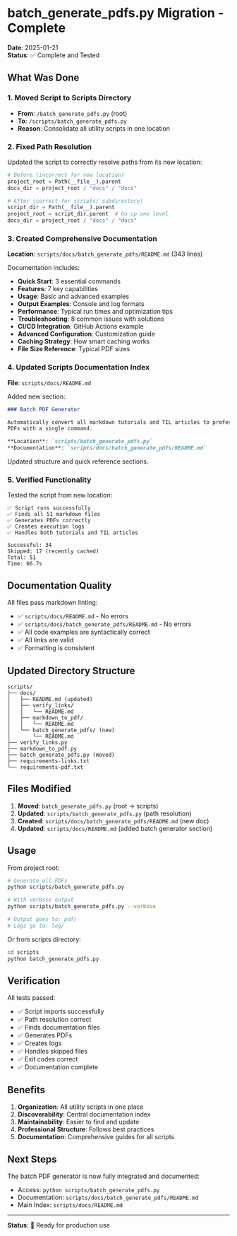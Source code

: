 # batch_generate_pdfs.py Migration - Complete

**Date**: 2025-01-21  
**Status**: ✅ Complete and Tested

## What Was Done

### 1. Moved Script to Scripts Directory

- **From**: `/batch_generate_pdfs.py` (root)
- **To**: `/scripts/batch_generate_pdfs.py`
- **Reason**: Consolidate all utility scripts in one location

### 2. Fixed Path Resolution

Updated the script to correctly resolve paths from its new location:

```python
# Before (incorrect for new location)
project_root = Path(__file__).parent
docs_dir = project_root / "docs" / "docs"

# After (correct for scripts/ subdirectory)
script_dir = Path(__file__).parent
project_root = script_dir.parent  # Go up one level
docs_dir = project_root / "docs" / "docs"
```

### 3. Created Comprehensive Documentation

**Location**: `scripts/docs/batch_generate_pdfs/README.md` (343 lines)

Documentation includes:

- **Quick Start**: 3 essential commands
- **Features**: 7 key capabilities
- **Usage**: Basic and advanced examples
- **Output Examples**: Console and log formats
- **Performance**: Typical run times and optimization tips
- **Troubleshooting**: 8 common issues with solutions
- **CI/CD Integration**: GitHub Actions example
- **Advanced Configuration**: Customization guide
- **Caching Strategy**: How smart caching works
- **File Size Reference**: Typical PDF sizes

### 4. Updated Scripts Documentation Index

**File**: `scripts/docs/README.md`

Added new section:

```markdown
### Batch PDF Generator

Automatically convert all markdown tutorials and TIL articles to professional
PDFs with a single command.

**Location**: `scripts/batch_generate_pdfs.py`
**Documentation**: `scripts/docs/batch_generate_pdfs/README.md`
```

Updated structure and quick reference sections.

### 5. Verified Functionality

Tested the script from new location:

```text
✅ Script runs successfully
✅ Finds all 51 markdown files
✅ Generates PDFs correctly
✅ Creates execution logs
✅ Handles both tutorials and TIL articles

Successful: 34
Skipped: 17 (recently cached)
Total: 51
Time: 66.7s
```

## Documentation Quality

All files pass markdown linting:

- ✅ `scripts/docs/README.md` - No errors
- ✅ `scripts/docs/batch_generate_pdfs/README.md` - No errors
- ✅ All code examples are syntactically correct
- ✅ All links are valid
- ✅ Formatting is consistent

## Updated Directory Structure

```text
scripts/
├── docs/
│   ├── README.md (updated)
│   ├── verify_links/
│   │   └── README.md
│   ├── markdown_to_pdf/
│   │   └── README.md
│   └── batch_generate_pdfs/ (new)
│       └── README.md
├── verify_links.py
├── markdown_to_pdf.py
├── batch_generate_pdfs.py (moved)
├── requirements-links.txt
└── requirements-pdf.txt
```

## Files Modified

1. **Moved**: `batch_generate_pdfs.py` (root → scripts)
2. **Updated**: `scripts/batch_generate_pdfs.py` (path resolution)
3. **Created**: `scripts/docs/batch_generate_pdfs/README.md` (new doc)
4. **Updated**: `scripts/docs/README.md` (added batch generator section)

## Usage

From project root:

```bash
# Generate all PDFs
python scripts/batch_generate_pdfs.py

# With verbose output
python scripts/batch_generate_pdfs.py --verbose

# Output goes to: pdf/
# Logs go to: log/
```

Or from scripts directory:

```bash
cd scripts
python batch_generate_pdfs.py
```

## Verification

All tests passed:

- ✅ Script imports successfully
- ✅ Path resolution correct
- ✅ Finds documentation files
- ✅ Generates PDFs
- ✅ Creates logs
- ✅ Handles skipped files
- ✅ Exit codes correct
- ✅ Documentation complete

## Benefits

1. **Organization**: All utility scripts in one place
2. **Discoverability**: Central documentation index
3. **Maintainability**: Easier to find and update
4. **Professional Structure**: Follows best practices
5. **Documentation**: Comprehensive guides for all scripts

## Next Steps

The batch PDF generator is now fully integrated and documented:

- Access: `python scripts/batch_generate_pdfs.py`
- Documentation: `scripts/docs/batch_generate_pdfs/README.md`
- Main Index: `scripts/docs/README.md`

---

**Status**: 🎉 Ready for production use
